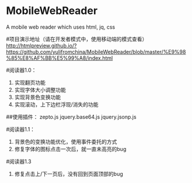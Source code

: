 # MobileWebReader
A mobile web reader which uses html, jq, css


#项目演示地址（请在开发者模式中，使用移动端的模式查看）
http://htmlpreview.github.io/?https://github.com/yulifromchina/MobileWebReader/blob/master/%E9%98%85%E8%AF%BB%E5%99%A8/index.html

#阅读器1.0：
1. 实现翻页功能
2. 实现字体大小调整功能
3. 实现背景色变换功能
4. 实现滚动，上下边栏浮现/消失的功能

##使用插件：
zepto.js
jquery.base64.js
jquery.jsonp.js

#阅读器1.1：
1. 背景色的变换功能优化，使用事件委托的方式
2. 修复字体的图标点击一次后，就一直未高亮的bug

#阅读器1.3
1. 修复点击上/下一页后，没有回到页面顶部的bug
